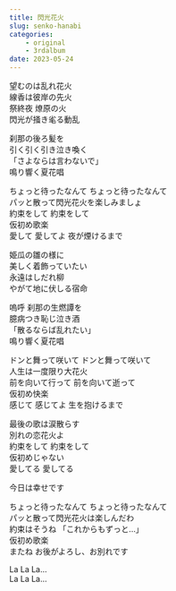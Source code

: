 ```yaml
---
title: 閃光花火
slug: senko-hanabi
categories:
    - original
    - 3rdalbum
date: 2023-05-24
---
```


望むのは乱れ花火  
線香は彼岸の先火  
祭終夜 燎原の火  
閃光が掻き毟る動乱  

刹那の後ろ髪を  
引く引く引き泣き喚く  
「さよならは言わないで」  
鳴り響く夏花唱  

ちょっと待ったなんて ちょっと待ったなんて  
パッと散って閃光花火を楽しみましょ  
約束をして 約束をして  
仮初め歌楽  
愛して 愛してよ 夜が煙けるまで  

姫瓜の雛の様に  
美しく着飾っていたい  
永遠はしだれ柳  
やがて地に伏しる宿命  

嗚呼 刹那の生燃譚を  
臆病つき恥じ泣き酒  
「散るならば乱れたい」  
鳴り響く夏花唱  

ドンと舞って咲いて ドンと舞って咲いて  
人生は一度限り大花火  
前を向いて行って 前を向いて逝って  
仮初め快楽  
感じて 感じてよ 生を抱けるまで  

最後の歌は涙散らす  
別れの恋花火よ  
約束をして 約束をして  
仮初めじゃない  
愛してる 愛してる  

今日は幸せです  

ちょっと待ったなんて ちょっと待ったなんて  
パッと散って閃光花火は楽しんだわ  
約束はそうね 「これからもずっと…」  
仮初め歌楽  
またね お後がよろし、お別れです  

La La La...  
La La La...  